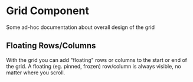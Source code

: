 # Grid Component

Some ad-hoc documentation about overall design of the grid

## Floating Rows/Columns

With the grid you can add "floating" rows or columns to the start or end of the grid. A floating (eg. pinned, frozen) row/column is always visible, no matter where you scroll.
